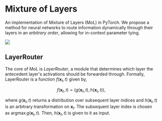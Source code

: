 # Mixture of Layers

An implementation of Mixture of Layers (MoL) in PyTorch. We propose a method for neural networks to route information dynamically through their layers in an *arbitrary order*, allowing for in-context parameter tying.

![](https://i.ibb.co/XsMYr0c/mol.png)

## LayerRouter

The core of MoL is *LayerRouter*, a module that determines which layer the antecedent layer's activations should be forwarded through. Formally, LayerRouter is a function $f(\mathbf{x}_t, t)$ given by,

$$
    f(\mathbf{x}_t, t) = (g(\mathbf{x}_t, t), h(\mathbf{x}_t, t)),
$$ 

where $g(\mathbf{x}_t, t)$ returns a distribution over subsequent layer indices and $h(\mathbf{x}_t, t)$ is an arbitrary transformation on $\mathbf{x}_t$. The subsequent layer index is chosen as $\text{argmax}\, g(\mathbf{x}_t, t)$. Then, $h(\mathbf{x}_t, t)$ is given to it as input.
